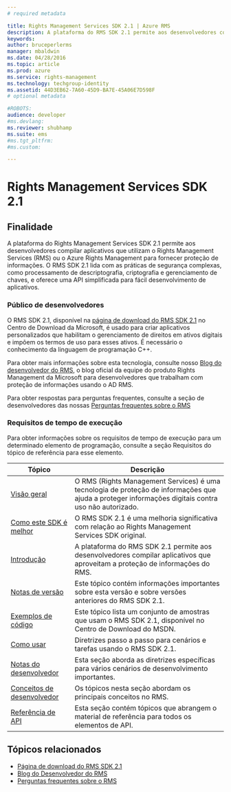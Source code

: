 ```yaml
---
# required metadata

title: Rights Management Services SDK 2.1 | Azure RMS
description: A plataforma do RMS SDK 2.1 permite aos desenvolvedores compilar aplicativos que aproveitam o RMS ou o Azure RMS para fornecer proteção de informações.
keywords:
author: bruceperlerms
manager: mbaldwin
ms.date: 04/28/2016
ms.topic: article
ms.prod: azure
ms.service: rights-management
ms.technology: techgroup-identity
ms.assetid: 44D3EB62-7A60-45D9-BA7E-45A06E7D598F
# optional metadata

#ROBOTS:
audience: developer
#ms.devlang:
ms.reviewer: shubhamp
ms.suite: ems
#ms.tgt_pltfrm:
#ms.custom:

---
```


# Rights Management Services SDK 2.1


## Finalidade

A plataforma do Rights Management Services SDK 2.1 permite aos desenvolvedores compilar aplicativos que utilizam o Rights Management Services (RMS) ou o Azure Rights Management para fornecer proteção de informações. O RMS SDK 2.1 lida com as práticas de segurança complexas, como processamento de descriptografia, criptografia e gerenciamento de chaves, e oferece uma API simplificada para fácil desenvolvimento de aplicativos.

### Público de desenvolvedores

O RMS SDK 2.1, disponível na [página de download do RMS SDK 2.1](http://www.microsoft.com/en-us/download/details.aspx?id=38397) no Centro de Download da Microsoft, é usado para criar aplicativos personalizados que habilitam o gerenciamento de direitos em ativos digitais e impõem os termos de uso para esses ativos. É necessário o conhecimento da linguagem de programação C++.

Para obter mais informações sobre esta tecnologia, consulte nosso [Blog do desenvolvedor do RMS](http://blogs.msdn.com/b/rms/archive/2012/05/31/official-release-of-ad-rms-sdk-2-0-and-ad-rms-client-2-0.aspx), o blog oficial da equipe do produto Rights Management da Microsoft para desenvolvedores que trabalham com proteção de informações usando o AD RMS.

Para obter respostas para perguntas frequentes, consulte a seção de desenvolvedores das nossas [Perguntas frequentes sobre o RMS](http://aka.ms/adrmsfaq )

### Requisitos de tempo de execução

Para obter informações sobre os requisitos de tempo de execução para um determinado elemento de programação, consulte a seção Requisitos do tópico de referência para esse elemento.

|Tópico|Descrição|
|-----|--------|
|[Visão geral](ad-rms-overview.md)|O RMS (Rights Management Services) é uma tecnologia de proteção de informações que ajuda a proteger informações digitais contra uso não autorizado.|
|[Como este SDK é melhor](differences-between-ad-rms-and-ad-rms-2-0.md)|O RMS SDK 2.1 é uma melhoria significativa com relação ao Rights Management Services SDK original.|
|[Introdução](getting-started-with-ad-rms-2-0.md)|A plataforma do RMS SDK 2.1 permite aos desenvolvedores compilar aplicativos que aproveitam a proteção de informações do RMS.|
|[Notas de versão](release-notes-rtm.md)|Este tópico contém informações importantes sobre esta versão e sobre versões anteriores do RMS SDK 2.1.|
|[Exemplos de código](samples.md)|Este tópico lista um conjunto de amostras que usam o RMS SDK 2.1, disponível no Centro de Download do MSDN.|
|[Como usar](how-to-use-msipc.md)|Diretrizes passo a passo para cenários e tarefas usando o RMS SDK 2.1.|
|[Notas do desenvolvedor](developer-notes.md)|Esta seção aborda as diretrizes específicas para vários cenários de desenvolvimento importantes.|
|[Conceitos de desenvolvedor](ad-rms-concepts-nav.md)|Os tópicos nesta seção abordam os principais conceitos no RMS.|
|[Referência de API](/rights-management/sdk/2.1/api/win/constants)|Esta seção contém tópicos que abrangem o material de referência para todos os elementos de API.|

 

## Tópicos relacionados

* [Página de download do RMS SDK 2.1](http://www.microsoft.com/en-us/download/details.aspx?id=38397)
* [Blog do Desenvolvedor do RMS](http://blogs.msdn.com/b/rms/archive/2012/05/31/official-release-of-ad-rms-sdk-2-0-and-ad-rms-client-2-0.aspx)
* [Perguntas frequentes sobre o RMS](http://aka.ms/adrmsfaq )
 

 


<!--HONumber=Apr16_HO4-->


